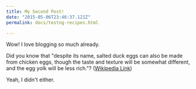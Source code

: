 ```yaml
---
title: My Second Post!
date: "2015-05-06T23:46:37.121Z"
permalink: docs/testng-recipes.html

---
```


Wow! I love blogging so much already.

Did you know that "despite its name, salted duck eggs can also be made from
chicken eggs, though the taste and texture will be somewhat different, and the
egg yolk will be less rich."?
([Wikipedia Link](http://en.wikipedia.org/wiki/Salted_duck_egg))

Yeah, I didn't either.
